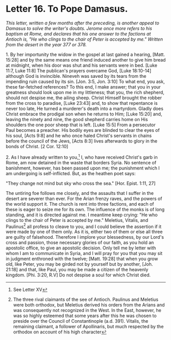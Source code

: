 <h1>Letter 16. To Pope Damasus.</h1>

<p><i>This letter, written a few months after the preceding, is another appeal to Damasus to solve the writer's doubts. Jerome once more refers to his baptism at Rome, and declares that his one answer to the factions at Antioch is, "He who clings to the chair of Peter is accepted by me." Written from the desert in the year 377 or 378.</i></p>

1\. By her importunity the widow in the gospel at last gained a hearing, [Matt. 15:28] and by the same means one friend induced another to give him bread at midnight, when his door was shut and his servants were in bed. [Luke 11:7, Luke 11:8] The publican's prayers overcame God, [Luke 18:10-14] although God is invincible. Nineveh was saved by its tears from the impending ruin caused by its sin. [Jon. 3:5, Jon. 3:10] To what end, you ask, these far-fetched references? To this end, I make answer; that you in your greatness should look upon me in my littleness; that you, the rich shepherd, should not despise me, the ailing sheep. Christ Himself brought the robber from the cross to paradise, [Luke 23:43] and, to show that repentance is never too late, He turned a murderer's death into a martyrdom. Gladly does Christ embrace the prodigal son when he returns to Him; [Luke 15:20] and, leaving the ninety and nine, the good shepherd carries home on His shoulders the one poor sheep that is left. [Luke 15:5] From a persecutor Paul becomes a preacher. His bodily eyes are blinded to clear the eyes of his soul, [Acts 9:8] and he who once haled Christ's servants in chains before the council of the Jews, [Acts 8:3] lives afterwards to glory in the bonds of Christ. [2 Cor. 12:10] 

2\. As I have already written to you,[^P528_99933] I, who have received Christ's garb in Rome, am now detained in the waste that borders Syria. No sentence of banishment, however, has been passed upon me; the punishment which I am undergoing is self-inflicted. But, as the heathen poet says:

"They change not mind but sky who cross the sea." [Hor. Epist. 1:11, 27] 

The untiring foe follows me closely, and the assaults that I suffer in the desert are severer than ever. For the Arian frenzy raves, and the powers of the world support it. The church is rent into three factions, and each of these is eager to seize me for its own. The influence of the monks is of long standing, and it is directed against me. I meantime keep crying: "He who clings to the chair of Peter is accepted by me." Meletius, Vitalis, and Paulinus[^P532_100730] all profess to cleave to you, and I could believe the assertion if it were made by one of them only. As it is, either two of them or else all three are guilty of falsehood. Therefore I implore your blessedness, by our Lord's cross and passion, those necessary glories of our faith, as you hold an apostolic office, to give an apostolic decision. Only tell me by letter with whom I am to communicate in Syria, and I will pray for you that you may sit in judgment enthroned with the twelve; [Matt. 19:28] that when you grow old, like Peter, you may be girded not by yourself but by another, [Joh. 21:18] and that, like Paul, you may be made a citizen of the heavenly kingdom. [Phi. 3:20, R.V] Do not despise a soul for which Christ died.

[^P528_99933]:
	See Letter XV

[^P532_100730]:
	The three rival claimants of the see of Antioch. Paulinus and Meletius were both orthodox, but Meletius derived his orders from the Arians and was consequently not recognized in the West. In the East, however, he was so highly esteemed that some years after this he was chosen to preside over the Council of Constantinople (a.d. 391). Vitalis, the remaining claimant, a follower of Apollinaris, but much respected by the orthodox on account of his high character